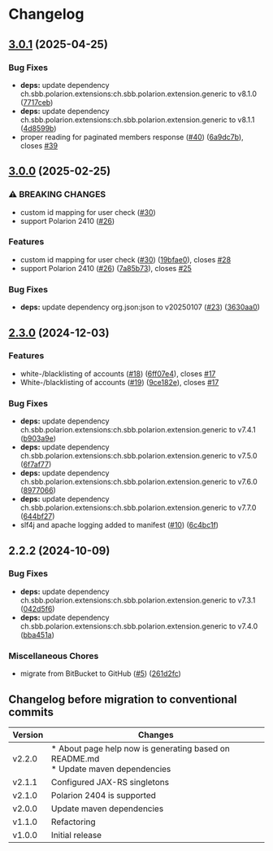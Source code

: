# Changelog

## [3.0.1](https://github.com/SchweizerischeBundesbahnen/ch.sbb.polarion.extension.aad-synchronizer/compare/v3.0.0...v3.0.1) (2025-04-25)


### Bug Fixes

* **deps:** update dependency ch.sbb.polarion.extensions:ch.sbb.polarion.extension.generic to v8.1.0 ([7717ceb](https://github.com/SchweizerischeBundesbahnen/ch.sbb.polarion.extension.aad-synchronizer/commit/7717ceb480c83439be355713a42f02c660113b0d))
* **deps:** update dependency ch.sbb.polarion.extensions:ch.sbb.polarion.extension.generic to v8.1.1 ([4d8599b](https://github.com/SchweizerischeBundesbahnen/ch.sbb.polarion.extension.aad-synchronizer/commit/4d8599b5d3096287824eb8d232cf75d99a8c1c09))
* proper reading for paginated members response ([#40](https://github.com/SchweizerischeBundesbahnen/ch.sbb.polarion.extension.aad-synchronizer/issues/40)) ([6a9dc7b](https://github.com/SchweizerischeBundesbahnen/ch.sbb.polarion.extension.aad-synchronizer/commit/6a9dc7bf35b763d4afa81e3f19eaf8e916dfa7b4)), closes [#39](https://github.com/SchweizerischeBundesbahnen/ch.sbb.polarion.extension.aad-synchronizer/issues/39)

## [3.0.0](https://github.com/SchweizerischeBundesbahnen/ch.sbb.polarion.extension.aad-synchronizer/compare/v2.3.0...v3.0.0) (2025-02-25)


### ⚠ BREAKING CHANGES

* custom id mapping for user check ([#30](https://github.com/SchweizerischeBundesbahnen/ch.sbb.polarion.extension.aad-synchronizer/issues/30))
* support Polarion 2410 ([#26](https://github.com/SchweizerischeBundesbahnen/ch.sbb.polarion.extension.aad-synchronizer/issues/26))

### Features

* custom id mapping for user check ([#30](https://github.com/SchweizerischeBundesbahnen/ch.sbb.polarion.extension.aad-synchronizer/issues/30)) ([19bfae0](https://github.com/SchweizerischeBundesbahnen/ch.sbb.polarion.extension.aad-synchronizer/commit/19bfae098dd5e8f3a8f5ebd612529ec0e2a33234)), closes [#28](https://github.com/SchweizerischeBundesbahnen/ch.sbb.polarion.extension.aad-synchronizer/issues/28)
* support Polarion 2410 ([#26](https://github.com/SchweizerischeBundesbahnen/ch.sbb.polarion.extension.aad-synchronizer/issues/26)) ([7a85b73](https://github.com/SchweizerischeBundesbahnen/ch.sbb.polarion.extension.aad-synchronizer/commit/7a85b737ed73a79416fa6ae882e45cb6566c9851)), closes [#25](https://github.com/SchweizerischeBundesbahnen/ch.sbb.polarion.extension.aad-synchronizer/issues/25)


### Bug Fixes

* **deps:** update dependency org.json:json to v20250107 ([#23](https://github.com/SchweizerischeBundesbahnen/ch.sbb.polarion.extension.aad-synchronizer/issues/23)) ([3630aa0](https://github.com/SchweizerischeBundesbahnen/ch.sbb.polarion.extension.aad-synchronizer/commit/3630aa0ad67362197ff4944770e279818fda1716))

## [2.3.0](https://github.com/SchweizerischeBundesbahnen/ch.sbb.polarion.extension.aad-synchronizer/compare/v2.2.2...v2.3.0) (2024-12-03)


### Features

* white-/blacklisting of accounts ([#18](https://github.com/SchweizerischeBundesbahnen/ch.sbb.polarion.extension.aad-synchronizer/issues/18)) ([6ff07e4](https://github.com/SchweizerischeBundesbahnen/ch.sbb.polarion.extension.aad-synchronizer/commit/6ff07e46c9ac7e69f993cc896f50d109aec17209)), closes [#17](https://github.com/SchweizerischeBundesbahnen/ch.sbb.polarion.extension.aad-synchronizer/issues/17)
* White-/blacklisting of accounts ([#19](https://github.com/SchweizerischeBundesbahnen/ch.sbb.polarion.extension.aad-synchronizer/issues/19)) ([9ce182e](https://github.com/SchweizerischeBundesbahnen/ch.sbb.polarion.extension.aad-synchronizer/commit/9ce182e5f37a140336f1055c484269ce9c20de68)), closes [#17](https://github.com/SchweizerischeBundesbahnen/ch.sbb.polarion.extension.aad-synchronizer/issues/17)


### Bug Fixes

* **deps:** update dependency ch.sbb.polarion.extensions:ch.sbb.polarion.extension.generic to v7.4.1 ([b903a9e](https://github.com/SchweizerischeBundesbahnen/ch.sbb.polarion.extension.aad-synchronizer/commit/b903a9e69d8eb62af40bd85b854952205bef8f00))
* **deps:** update dependency ch.sbb.polarion.extensions:ch.sbb.polarion.extension.generic to v7.5.0 ([6f7af77](https://github.com/SchweizerischeBundesbahnen/ch.sbb.polarion.extension.aad-synchronizer/commit/6f7af77c832ab425a2e92454d9e5b8ee38ec5bef))
* **deps:** update dependency ch.sbb.polarion.extensions:ch.sbb.polarion.extension.generic to v7.6.0 ([8977066](https://github.com/SchweizerischeBundesbahnen/ch.sbb.polarion.extension.aad-synchronizer/commit/897706699f9090060155a4351c87b8df68713315))
* **deps:** update dependency ch.sbb.polarion.extensions:ch.sbb.polarion.extension.generic to v7.7.0 ([644bf27](https://github.com/SchweizerischeBundesbahnen/ch.sbb.polarion.extension.aad-synchronizer/commit/644bf27f2dd045c44c894a9fd7f3ad743bc90f33))
* slf4j and apache logging added to manifest ([#10](https://github.com/SchweizerischeBundesbahnen/ch.sbb.polarion.extension.aad-synchronizer/issues/10)) ([6c4bc1f](https://github.com/SchweizerischeBundesbahnen/ch.sbb.polarion.extension.aad-synchronizer/commit/6c4bc1f16d34c9fda6e17534b8d5449f0415556d))

## 2.2.2 (2024-10-09)


### Bug Fixes

* **deps:** update dependency ch.sbb.polarion.extensions:ch.sbb.polarion.extension.generic to v7.3.1 ([042d5f6](https://github.com/SchweizerischeBundesbahnen/ch.sbb.polarion.extension.aad-synchronizer/commit/042d5f6717142b9040e5c1968103334bb837f685))
* **deps:** update dependency ch.sbb.polarion.extensions:ch.sbb.polarion.extension.generic to v7.4.0 ([bba451a](https://github.com/SchweizerischeBundesbahnen/ch.sbb.polarion.extension.aad-synchronizer/commit/bba451ae289d543b8563548d09221452023798bd))


### Miscellaneous Chores

* migrate from BitBucket to GitHub ([#5](https://github.com/SchweizerischeBundesbahnen/ch.sbb.polarion.extension.aad-synchronizer/issues/5)) ([261d2fc](https://github.com/SchweizerischeBundesbahnen/ch.sbb.polarion.extension.aad-synchronizer/commit/261d2fc876cd25850a796b9628c2584fff384dda))

## Changelog before migration to conventional commits

| Version | Changes                                                                               |
|---------|---------------------------------------------------------------------------------------|
| v2.2.0  | * About page help now is generating based on README.md<br>* Update maven dependencies |
| v2.1.1  | Configured JAX-RS singletons                                                          |
| v2.1.0  | Polarion 2404 is supported                                                            |
| v2.0.0  | Update maven dependencies                                                             |
| v1.1.0  | Refactoring                                                                           |
| v1.0.0  | Initial release                                                                       |
